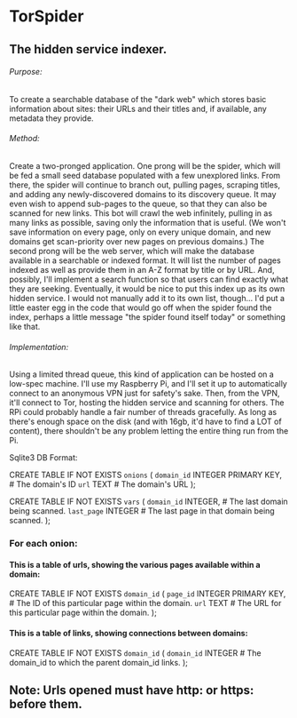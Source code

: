 # TorSpider
## The hidden service indexer.
###### Purpose:
To create a searchable database of the "dark web" which stores basic information about sites: their URLs and their titles and, if available, any metadata they provide.
###### Method:
Create a two-pronged application. One prong will be the spider, which will be fed a small seed database populated with a few unexplored links. From there, the spider will continue to branch out, pulling pages, scraping titles, and adding any newly-discovered domains to its discovery queue. It may even wish to append sub-pages to the queue, so that they can also be scanned for new links. This bot will crawl the web infinitely, pulling in as many links as possible, saving only the information that is useful. (We won't save information on every page, only on every unique domain, and new domains get scan-priority over new pages on previous domains.)
The second prong will be the web server, which will make the database available in a searchable or indexed format. It will list the number of pages indexed as well as provide them in an A-Z format by title or by URL. And, possibly, I'll implement a search function so that users can find exactly what they are seeking.
Eventually, it would be nice to put this index up as its own hidden service. I would not manually add it to its own list, though... I'd put a little easter egg in the code that would go off when the spider found the index, perhaps a little message "the spider found itself today" or something like that.
###### Implementation:
Using a limited thread queue, this kind of application can be hosted on a low-spec machine. I'll use my Raspberry Pi, and I'll set it up to automatically connect to an anonymous VPN just for safety's sake. Then, from the VPN, it'll connect to Tor, hosting the hidden service and scanning for others. The RPi could probably handle a fair number of threads gracefully. As long as there's enough space on the disk (and with 16gb, it'd have to find a LOT of content), there shouldn't be any problem letting the entire thing run from the Pi.


Sqlite3 DB Format:

CREATE TABLE IF NOT EXISTS `onions` (
    `domain_id` INTEGER PRIMARY KEY,    # The domain's ID
    `url` TEXT                          # The domain's URL
);

CREATE TABLE IF NOT EXISTS `vars` (
    `domain_id` INTEGER,                # The last domain being scanned.
    `last_page` INTEGER                 # The last page in that domain being scanned.
);

### For each onion:
#### This is a table of urls, showing the various pages available within a domain:
CREATE TABLE IF NOT EXISTS `domain_id` (
    `page_id` INTEGER PRIMARY KEY,      # The ID of this particular page within the domain.
    `url` TEXT                          # The URL for this particular page within the domain.
);

#### This is a table of links, showing connections between domains:

CREATE TABLE IF NOT EXISTS `domain_id` (
    `domain_id` INTEGER                      # The domain_id to which the parent domain_id links.
);


## Note: Urls opened must have http: or https: before them.